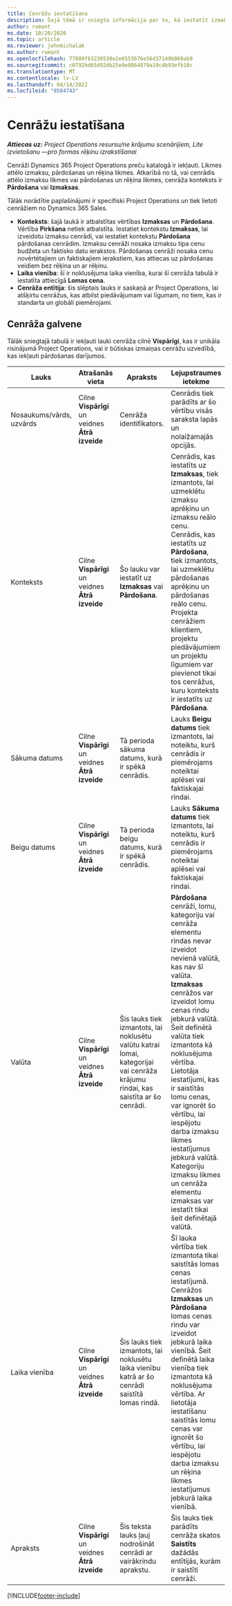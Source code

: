 ```yaml
---
title: Cenrāžu iestatīšana
description: Šajā tēmā ir sniegta informācija par to, kā iestatīt izmaksu un pārdošanas cenrāžus.
author: rumant
ms.date: 10/20/2020
ms.topic: article
ms.reviewer: johnmichalak
ms.author: rumant
ms.openlocfilehash: 77809f63230530e2e6553b76e56d37249b060ab9
ms.sourcegitcommit: c0792bd65d92db25e0e8864879a19c4b93efb10c
ms.translationtype: MT
ms.contentlocale: lv-LV
ms.lasthandoff: 04/14/2022
ms.locfileid: "8584743"
---
```

# <a name="set-up-price-lists"></a>Cenrāžu iestatīšana

_**Attiecas uz:** Project Operations resursu/ne krājumu scenārijiem, Lite izvietošanu —pro formas rēķinu izrakstīšanai_

Cenrāži Dynamics 365 Project Operations preču katalogā ir iekļauti. Likmes attēlo izmaksu, pārdošanas un rēķina likmes. Atkarībā no tā, vai cenrādis attēlo izmaksu likmes vai pārdošanas un rēķina likmes, cenrāža konteksts ir **Pārdošana** vai **Izmaksas**.

Tālāk norādītie paplašinājumi ir specifiski Project Operations un tiek lietoti cenrāžiem no Dynamics 365 Sales.

- **Konteksts**: šajā laukā ir atbalstītas vērtības **Izmaksas** un **Pārdošana**. Vērtība **Pirkšana** netiek atbalstīta. Iestatiet kontekstu **Izmaksas**, lai izveidotu izmaksu cenrādi, vai iestatiet kontekstu **Pārdošana** pārdošanas cenrādim. Izmaksu cenrāži nosaka izmaksu tipa cenu budžeta un faktisko datu ierakstos. Pārdošanas cenrāži nosaka cenu novērtētajiem un faktiskajiem ierakstiem, kas attiecas uz pārdošanas veidiem bez rēķina un ar rēķinu.
- **Laika vienība**: šī ir noklusējuma laika vienība, kurai šī cenrāža tabulā ir iestatīta attiecīgā **Lomas cena**.
- **Cenrāža entītija**: šis slēptais lauks ir saskaņā ar Project Operations, lai atšķirtu cenrāžus, kas atbilst piedāvājumam vai līgumam, no tiem, kas ir standarta un globāli piemērojami.

## <a name="price-list-header"></a>Cenrāža galvene

Tālāk sniegtajā tabulā ir iekļauti lauki cenrāža cilnē **Vispārīgi**, kas ir unikāla risinājumā Project Operations, vai ir būtiskas izmaiņas cenrāžu uzvedībā, kas iekļauti pārdošanas darījumos.

| Lauks | Atrašanās vieta | Apraksts | Lejupstraumes ietekme |
| --- | --- | --- | --- |
| Nosaukums/vārds, uzvārds | Cilne **Vispārīgi** un veidnes **Ātrā izveide** | Cenrāža identifikators. | Cenrādis tiek parādīts ar šo vērtību visās saraksta lapās un nolaižamajās opcijās.|
| Konteksts | Cilne **Vispārīgi** un veidnes **Ātrā izveide** | Šo lauku var iestatīt uz **Izmaksas** vai **Pārdošana**. | Cenrādis, kas iestatīts uz **Izmaksas**, tiek izmantots, lai uzmeklētu izmaksu aprēķinu un izmaksu reālo cenu. Cenrādis, kas iestatīts uz **Pārdošana**, tiek izmantots, lai uzmeklētu pārdošanas aprēķinu un pārdošanas reālo cenu. Projekta cenrāžiem klientiem, projektu piedāvājumiem un projektu līgumiem var pievienot tikai tos cenrāžus, kuru konteksts ir iestatīts uz **Pārdošana**. |
| Sākuma datums | Cilne **Vispārīgi** un veidnes **Ātrā izveide** | Tā perioda sākuma datums, kurā ir spēkā cenrādis. | Lauks **Beigu datums** tiek izmantots, lai noteiktu, kurš cenrādis ir piemērojams noteiktai aplēsei vai faktiskajai rindai. |
| Beigu datums | Cilne **Vispārīgi** un veidnes **Ātrā izveide** | Tā perioda beigu datums, kurā ir spēkā cenrādis. | Lauks **Sākuma datums** tiek izmantots, lai noteiktu, kurš cenrādis ir piemērojams noteiktai aplēsei vai faktiskajai rindai. |
| Valūta | Cilne **Vispārīgi** un veidnes **Ātrā izveide** | Šis lauks tiek izmantots, lai noklusētu valūtu katrai lomai, kategorijai vai cenrāža krājumu rindai, kas saistīta ar šo cenrādi. | **Pārdošana** cenrāži, lomu, kategoriju vai cenrāža elementu rindas nevar izveidot nevienā valūtā, kas nav šī valūta. **Izmaksas** cenrāžos var izveidot lomu cenas rindu jebkurā valūtā. Šeit definētā valūta tiek izmantota kā noklusējuma vērtība. Lietotāja iestatījumi, kas ir saistītās lomu cenas, var ignorēt šo vērtību, lai iespējotu darba izmaksu likmes iestatījumus jebkurā valūtā. Kategoriju izmaksu likmes un cenrāža elementu izmaksas var iestatīt tikai šeit definētajā valūtā. |
| Laika vienība | Cilne **Vispārīgi** un veidnes **Ātrā izveide** | Šis lauks tiek izmantots, lai noklusētu laika vienību katrā ar šo cenrādi saistītā lomas rindā. | Šī lauka vērtība tiek izmantota tikai saistītās lomas cenas iestatījumā. Cenrāžos **Izmaksas** un **Pārdošana** lomas cenas rindu var izveidot jebkurā laika vienībā. Šeit definētā laika vienība tiek izmantota kā noklusējuma vērtība. Ar lietotāja iestatīšanu saistītās lomu cenas var ignorēt šo vērtību, lai iespējotu darba izmaksu un rēķina likmes iestatījumus jebkurā laika vienībā. |
| Apraksts | Cilne **Vispārīgi** un veidnes **Ātrā izveide** | Šis teksta lauks ļauj nodrošināt cenrādi ar vairākrindu aprakstu. | Šis lauks tiek parādīts cenrāža skatos **Saistīts** dažādās entītijās, kurām ir saistīti cenrāži. |


[!INCLUDE[footer-include](../includes/footer-banner.md)]